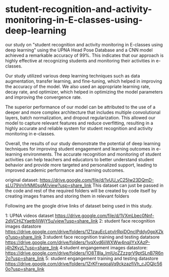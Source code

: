 # student-recognition-and-activity-monitoring-in-E-classes-using-deep-learning
our study on "student recognition and activity monitoring in E-classes using deep learning" using the UPNA Head Pose Database and a CNN model achieved a remarkable accuracy of 99%. This indicates that our approach is highly effective at recognizing students and monitoring their activities in e-classes.

Our study utilized various deep learning techniques such as data augmentation, transfer learning, and fine-tuning, which helped in improving the accuracy of the model. We also used an appropriate learning rate, decay rate, and optimizer, which helped in optimizing the model parameters and improving the convergence rate.

The superior performance of our model can be attributed to the use of a deeper and more complex architecture that includes multiple convolutional layers, batch normalization, and dropout regularization. This allowed our model to capture relevant features and reduce overfitting, resulting in a highly accurate and reliable system for student recognition and activity monitoring in e-classes.

Overall, the results of our study demonstrate the potential of deep learning techniques for improving student engagement and learning outcomes in e-learning environments. The accurate recognition and monitoring of student activities can help teachers and educators to better understand student behavior and provide more targeted and personalized support, leading to improved academic performance and learning outcomes.

original dataset:
https://drive.google.com/file/d/1vUU_vC25Iw23DQmD-sLU79Vn1rNM0sgM/view?usp=share_link
This dataset can just be passed in the code and rest of the required folders will be created by code itself by creating images frames and storing them in relevant folders

Following are the google drive links of dataset being used in this study.

1: UPNA videos dataset
https://drive.google.com/file/d/1VXmLbec0Nnf-2dVCHiZYaetb1iIWjY5u/view?usp=share_link
2: student face recognition images datastore
https://drive.google.com/drive/folders/1Z1zauEcLptvlrRpjDOncIPddy0gpXZkg?usp=share_link
3:student face recognition training and testing datatsore
https://drive.google.com/drive/folders/1yqXvd6iiWXWw4nqjlYxXAzP-j4h2KyzL?usp=share_link
4:student engangement  images datastore:
https://drive.google.com/drive/folders/1O8T8Ia_lmIUoZZzzgrV9ptSLnB7R6n2o?usp=share_link
5: student engangement training and testing datastore
https://drive.google.com/drive/folders/1ZrKFrwqoaVq9ckzazfiVh_cJOQlc560o?usp=share_link


